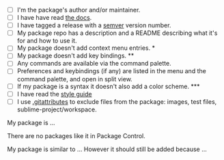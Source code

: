 <!--
The manual review may take several days or weeks,
depending on the reviewer's availability and workload.
Patience padawan!

You can request a review from @packagecontrol-bot.
Please ensure the reviews pass and follow any instructions.

Please provide some information via this checklist,
feel free to remove what't not applicable.
-->

- [ ] I'm the package's author and/or maintainer.
- [ ] I have have read [the docs][1].
- [ ] I have tagged a release with a [semver][2] version number.
- [ ] My package repo has a description and a README describing what it's for and how to use it.
- [ ] My package doesn't add context menu entries. *
- [ ] My package doesn't add key bindings. **
- [ ] Any commands are available via the command palette.
- [ ] Preferences and keybindings (if any) are listed in the menu and the command palette, and open in split view.
- [ ] If my package is a syntax it doesn't also add a color scheme. ***
- [ ] I have read the [style guide](https://github.com/wbond/package_control_channel/?tab=readme-ov-file#style-guide)
- [ ] I use [.gitattributes][3] to exclude files from the package: images, test files, sublime-project/workspace.

My package is ...

There are no packages like it in Package Control.
<!-- OR -->
My package is similar to ... However it should still be added because ...


<!-- 
*)   Unless it definitely really needs them,
     they apply to the cursor's context
     and their visibility is conditional.
     Space in this menu is limited!
**)  There aren't enough keys for all packages,
     you'd risk overriding those of other packages.
     You can put commented out suggestions in a keymap file, 
     and/or explain how to create bindings in your README.
***) We have hundreds of color schemes,
     and plenty of scopes to make any syntax work. 

For bonus points also considered how the review guidelines apply to your package:
https://github.com/wbond/package_control_channel/wiki#reviewing-a-package-addition

For updates to existing packages:
If your package isn't using tag based releases,
please switch to tags now.
 -->

[1]: https://packagecontrol.io/docs/submitting_a_package
[2]: https://semver.org
[3]: https://www.git-scm.com/docs/gitattributes#_export_ignore
